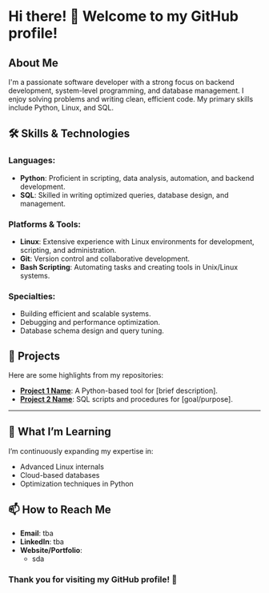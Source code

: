 # Hi there! 👋 Welcome to my GitHub profile!

## About Me
I'm a passionate software developer with a strong focus on backend development, system-level programming, and database management. I enjoy solving problems and writing clean, efficient code. My primary skills include Python, Linux, and SQL.



## 🛠️ Skills & Technologies

### Languages:
- **Python**: Proficient in scripting, data analysis, automation, and backend development.
- **SQL**: Skilled in writing optimized queries, database design, and management.

### Platforms & Tools:
- **Linux**: Extensive experience with Linux environments for development, scripting, and administration.
- **Git**: Version control and collaborative development.
- **Bash Scripting**: Automating tasks and creating tools in Unix/Linux systems.

### Specialties:
- Building efficient and scalable systems.
- Debugging and performance optimization.
- Database schema design and query tuning.



## 📂 Projects

Here are some highlights from my repositories:

- **[Project 1 Name](#)**: A Python-based tool for [brief description].
- **[Project 2 Name](#)**: SQL scripts and procedures for [goal/purpose].

---

## 🌱 What I’m Learning
I’m continuously expanding my expertise in:
- Advanced Linux internals
- Cloud-based databases
- Optimization techniques in Python



## 📫 How to Reach Me
- **Email**: tba
- **LinkedIn**: tba
- **Website/Portfolio**:
  - sda



### Thank you for visiting my GitHub profile! 🚀


<!--
**marmag0/marmag0** is a ✨ _special_ ✨ repository because its `README.md` (this file) appears on your GitHub profile.

Here are some ideas to get you started:

- 🔭 I’m currently working on ...
- 🌱 I’m currently learning ...
- 👯 I’m looking to collaborate on ...
- 🤔 I’m looking for help with ...
- 💬 Ask me about ...
- 📫 How to reach me: ...
- 😄 Pronouns: ...
- ⚡ Fun fact: ...
-->
